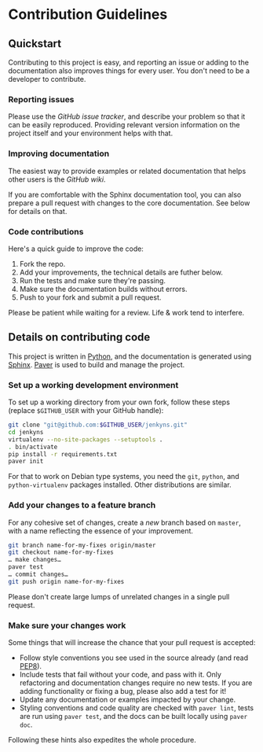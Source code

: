 # Contribution Guidelines

## Quickstart

Contributing to this project is easy, and reporting an issue or adding to the documentation
also improves things for every user. You don't need to be a developer to contribute.


### Reporting issues

Please use the *GitHub issue tracker*, and describe your problem so that it can be easily
reproduced. Providing relevant version information on the project itself and your environment helps with that.


### Improving documentation

The easiest way to provide examples or related documentation that helps other users
is the *GitHub wiki*.

If you are comfortable with the Sphinx documentation tool, you can also prepare a
pull request with changes to the core documentation. See below for details on that.


### Code contributions

Here's a quick guide to improve the code:

1. Fork the repo.
1. Add your improvements, the technical details are futher below.
1. Run the tests and make sure they're passing.
1. Make sure the documentation builds without errors.
1. Push to your fork and submit a pull request.

Please be patient while waiting for a review. Life & work tend to interfere.


## Details on contributing code

This project is written in [Python](http://www.python.org/),
and the documentation is generated using [Sphinx](https://pypi.python.org/pypi/Sphinx).
[Paver](https://pypi.python.org/pypi/Paver) is used to build and manage the project.


### Set up a working development environment

To set up a working directory from your own fork, follow these steps (replace `$GITHUB_USER` with your GitHub handle):

```sh
git clone "git@github.com:$GITHUB_USER/jenkyns.git"
cd jenkyns
virtualenv --no-site-packages --setuptools .
. bin/activate
pip install -r requirements.txt
paver init
```

For that to work on Debian type systems, you need the
`git`, `python`, and `python-virtualenv`
packages installed. Other distributions are similar.


### Add your changes to a feature branch

For any cohesive set of changes, create a *new* branch based on `master`,
with a name reflecting the essence of your improvement.

```sh
git branch name-for-my-fixes origin/master
git checkout name-for-my-fixes
… make changes…
paver test
… commit changes…
git push origin name-for-my-fixes
```

Please don't create large lumps of unrelated changes in a single pull request.


### Make sure your changes work

Some things that will increase the chance that your pull request is accepted:

* Follow style conventions you see used in the source already (and read [PEP8](http://www.python.org/dev/peps/pep-0008/)).
* Include tests that fail without your code, and pass with it. Only refactoring and documentation changes require no new tests. If you are adding functionality or fixing a bug, please also add a test for it!
* Update any documentation or examples impacted by your change.
* Styling conventions and code quality are checked with `paver lint`, tests are run using `paver test`, and the docs can be built locally using `paver doc`.

Following these hints also expedites the whole procedure.
